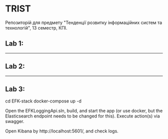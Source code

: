 # TRIST
 Репозиторій для предмету "Тенденції розвитку інформаційних систем та технологій", 13 семестр, КПІ.

## Lab 1:
***

## Lab 2:
***

## Lab 3:
cd EFK-stack
docker-compose up -d

Open the EFKLoggingApi.sln, build, and start the app (or use docker, but the Elasticsearch endpoint needs to be changed for this).
Execute action(s) via swagger.

Open Kibana by http://localhost:5601/, and check logs.
